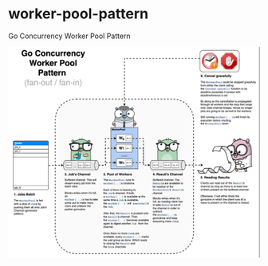 # worker-pool-pattern
Go Concurrency Worker Pool Pattern

![WorkerPools](./docs/worker-pool-pattern.png)